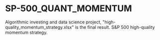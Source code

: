 # SP-500_QUANT_MOMENTUM
Algorithmic investing and data science project, "high-quality_momentum_strategy.xlsx" is the final result. 
S&P 500 high-quality momentum strategy. 
